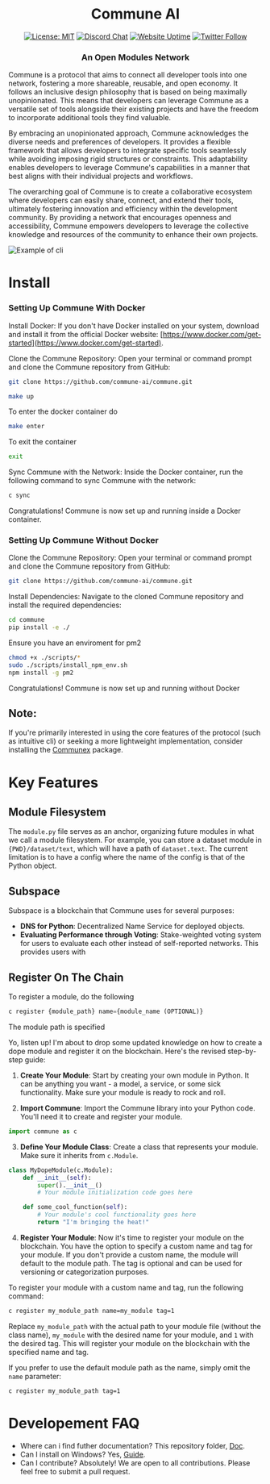 <div align="center">

# **Commune AI**

[![License: MIT](https://img.shields.io/badge/License-MIT-yellow.svg)](https://opensource.org/licenses/MIT) 
[![Discord Chat](https://img.shields.io/badge/discord-join%20chat-blue.svg)](https://discord.com/invite/DgjvQXvhqf)
[![Website Uptime](https://img.shields.io/website-up-down-green-red/http/monip.org.svg)](https://www.communeai.org/)
[![Twitter Follow](https://img.shields.io/twitter/follow/communeaidotorg.svg?style=social&label=Follow)](https://twitter.com/communeaidotorg)
### An Open Modules Network
</div>

Commune is a protocol that aims to connect all developer tools into one network, fostering a more shareable, reusable, and open economy. It follows an inclusive design philosophy that is based on being maximally unopinionated. This means that developers can leverage Commune as a versatile set of tools alongside their existing projects and have the freedom to incorporate additional tools they find valuable.

By embracing an unopinionated approach, Commune acknowledges the diverse needs and preferences of developers. It provides a flexible framework that allows developers to integrate specific tools seamlessly while avoiding imposing rigid structures or constraints. This adaptability enables developers to leverage Commune's capabilities in a manner that best aligns with their individual projects and workflows.

The overarching goal of Commune is to create a collaborative ecosystem where developers can easily share, connect, and extend their tools, ultimately fostering innovation and efficiency within the development community. By providing a network that encourages openness and accessibility, Commune empowers developers to leverage the collective knowledge and resources of the community to enhance their own projects.


![Example of cli](https://drive.google.com/file/d/1ZqCK-rBKF2p8KFr5DvuFcJaPXdMcISlT/view?usp=sharing)

# Install

### Setting Up Commune With Docker

Install Docker: If you don't have Docker installed on your system, download and install it from the official Docker website: [https://www.docker.com/get-started](https://www.docker.com/get-started).

Clone the Commune Repository: Open your terminal or command prompt and clone the Commune repository from GitHub:

```bash
git clone https://github.com/commune-ai/commune.git
```

```bash
make up
```

To enter the docker container do

```bash
make enter
```

To exit the container

```bash
exit
```

Sync Commune with the Network: Inside the Docker container, run the following command to sync Commune with the network:

```bash
c sync
```

Congratulations! Commune is now set up and running inside a Docker container.

### Setting Up Commune Without Docker

Clone the Commune Repository: Open your terminal or command prompt and clone the Commune repository from GitHub:

```bash
git clone https://github.com/commune-ai/commune.git
```

Install Dependencies: Navigate to the cloned Commune repository and install the required dependencies:

```bash
cd commune
pip install -e ./
```

Ensure you have an enviroment for pm2
```bash
chmod +x ./scripts/*
sudo ./scripts/install_npm_env.sh
npm install -g pm2
```

Congratulations! Commune is now set up and running without Docker
## Note: 

If you're primarily interested in using the core features of the protocol (such as intuitive cli) or seeking a more lightweight implementation, consider installing the [Communex]("https://github.com/agicommies/communex") package.




# Key Features
## Module Filesystem

The `module.py` file serves as an anchor, organizing future modules in what we call a module filesystem. For example, you can store a dataset module in `{PWD}/dataset/text`, which will have a path of `dataset.text`. The current limitation is to have a config where the name of the config is that of the Python object.


## Subspace

Subspace is a blockchain that Commune uses for several purposes:

- **DNS for Python**: Decentralized Name Service for deployed objects.
- **Evaluating Performance through Voting**: Stake-weighted voting system for users to evaluate each other instead of self-reported networks. This provides users with

## Register On The Chain

To register a module, do the following

```python
c register {module_path} name={module_name (OPTIONAL)}
```

The module path is specified

Yo, listen up! I'm about to drop some updated knowledge on how to create a dope module and register it on the blockchain. Here's the revised step-by-step guide:

1. **Create Your Module**: Start by creating your own module in Python. It can be anything you want - a model, a service, or some sick functionality. Make sure your module is ready to rock and roll.

2. **Import Commune**: Import the Commune library into your Python code. You'll need it to create and register your module.

```python
import commune as c
```

3. **Define Your Module Class**: Create a class that represents your module. Make sure it inherits from `c.Module`.

```python
class MyDopeModule(c.Module):
    def __init__(self):
        super().__init__()
        # Your module initialization code goes here

    def some_cool_function(self):
        # Your module's cool functionality goes here
        return "I'm bringing the heat!"
```

4. **Register Your Module**: Now it's time to register your module on the blockchain. You have the option to specify a custom name and tag for your module. If you don't provide a custom name, the module will default to the module path. The tag is optional and can be used for versioning or categorization purposes.

To register your module with a custom name and tag, run the following command:

```bash
c register my_module_path name=my_module tag=1
```

Replace `my_module_path` with the actual path to your module file (without the class name), `my_module` with the desired name for your module, and `1` with the desired tag. This will register your module on the blockchain with the specified name and tag.

If you prefer to use the default module path as the name, simply omit the `name` parameter:

```bash
c register my_module_path tag=1
```

# Developement FAQ

- Where can i find futher documentation? This repository folder, [Doc](https://github.com/commune-ai/commune/tree/main/docs).
- Can I install on Windows? Yes, [Guide](https://github.com/OmnipotentLabs/communeaisetup).
- Can I contribute? Absolutely! We are open to all contributions. Please feel free to submit a pull request.